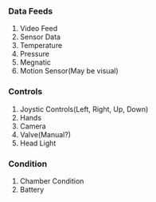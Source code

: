 ### Data Feeds ###

1. Video Feed
2. Sensor Data
  1. Temperature
  2. Pressure
  3. Megnatic
  4. Motion Sensor(May be visual)

### Controls ###

1. Joystic Controls(Left, Right, Up, Down)
2. Hands
3. Camera
4. Valve(Manual?)
5. Head Light

### Condition ###

1. Chamber Condition
2. Battery
